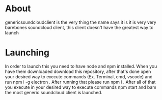 # About
genericsoundcloudclient is the very thing the name says it is it is very very barebones soundcloud client, this client doesn't have the greatest way to launch
# Launching
In order to launch this you need to have node and npm installed.
When you have them downloaded download this repository, after that's done open your desired way to execute commands (Ex. Terminal, cmd, vscode) and run npm i -g electron . After running that please run npm i .
After all of that you execute in your desired way to execute commands npm start and bam the most generic soundcloud client is launched.
